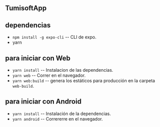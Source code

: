 ## TumisoftApp

## dependencias

- `npm install -g expo-cli` -- CLI de expo.
- yarn

## para iniciar con Web

- `yarn install` -- Instalacion de las dependencias.
- `yarn web` -- Correr en el navegador.
- `yarn web:build` -- genera los estáticos para producción en la carpeta `web-build`.

## para iniciar con Android

- `yarn install` -- Instalación de la dependencias.
- `yarn android` -- Corrererre en el navegador.
